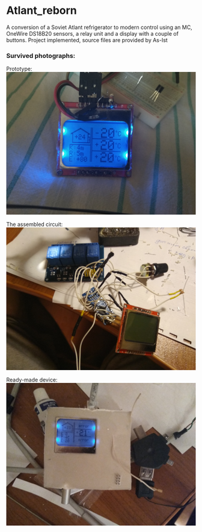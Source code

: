 # Atlant_reborn
A conversion of a Soviet Atlant refrigerator to modern control using an MC, OneWire DS18B20 sensors, a relay unit and a display with a couple of buttons. Project implemented, source files are provided by As-Ist

<h3>Survived photographs:</h3>
Prototype:
<img src="./prototype.jpg">

The assembled circuit:
<img src="./in_assembling.jpg">

Ready-made device:
<img src="./finished.jpg">
